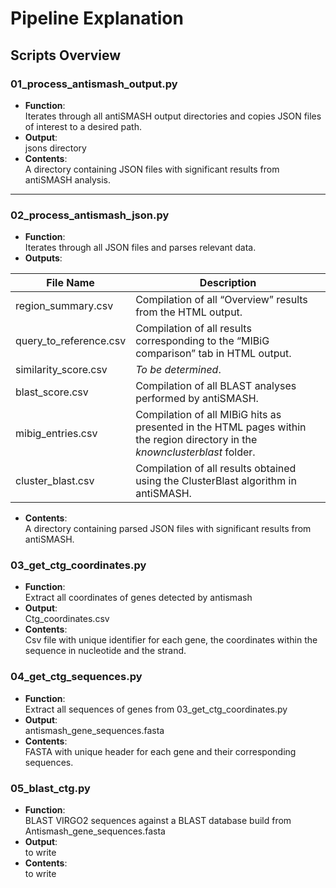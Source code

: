 # **Pipeline Explanation**

## **Scripts Overview**

### 01_process_antismash_output.py
- **Function**:  
  Iterates through all antiSMASH output directories and copies JSON files of interest to a desired path.  
- **Output**:  
  jsons directory  
- **Contents**:  
  A directory containing JSON files with significant results from antiSMASH analysis.  

---

### 02_process_antismash_json.py
- **Function**:  
  Iterates through all JSON files and parses relevant data.  
- **Outputs**:  

| **File Name**             | **Description**                                                                 |
|---------------------------|-------------------------------------------------------------------------------|
| region_summary.csv      | Compilation of all “Overview” results from the HTML output.                  |
| query_to_reference.csv  | Compilation of all results corresponding to the “MIBiG comparison” tab in HTML output. |
| similarity_score.csv    | *To be determined*.                                                          |
| blast_score.csv         | Compilation of all BLAST analyses performed by antiSMASH.                    |
| mibig_entries.csv     | Compilation of all MIBiG hits as presented in the HTML pages within the region directory in the *knownclusterblast* folder. |
| cluster_blast.csv      | Compilation of all results obtained using the ClusterBlast algorithm in antiSMASH. |

- **Contents**:  
  A directory containing parsed JSON files with significant results from antiSMASH.  


### 03_get_ctg_coordinates.py

- **Function**:  
  Extract all coordinates of genes detected by antismash
- **Output**:  
  Ctg_coordinates.csv 
- **Contents**:  
  Csv file with unique identifier for each gene, the coordinates within the sequence in nucleotide and the strand.


### 04_get_ctg_sequences.py

- **Function**:  
  Extract all sequences of genes from 03_get_ctg_coordinates.py
- **Output**:  
  antismash_gene_sequences.fasta
- **Contents**:  
  FASTA with unique header for each gene and their corresponding sequences.

### 05_blast_ctg.py

- **Function**:  
  BLAST VIRGO2 sequences against a BLAST database build from  Antismash_gene_sequences.fasta
- **Output**:  
  to write
- **Contents**:  
  to write
